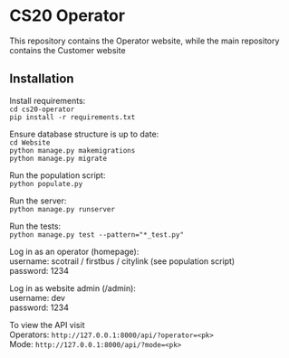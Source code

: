 # CS20 Operator  

This repository contains the Operator website, while the main repository contains the Customer website  

## Installation  

Install requirements:  
`cd cs20-operator`  
`pip install -r requirements.txt`  

Ensure database structure is up to date:  
`cd Website`  
`python manage.py makemigrations`  
`python manage.py migrate`  

Run the population script:  
`python populate.py`  

Run the server:  
`python manage.py runserver`

Run the tests:  
`python manage.py test --pattern="*_test.py"`

Log in as an operator (homepage):  
username: scotrail / firstbus / citylink (see population script)  
password: 1234  

Log in as website admin (/admin):  
username: dev  
password: 1234  

To view the API visit   
Operators: `http://127.0.0.1:8000/api/?operator=<pk>`   
Mode: `http://127.0.0.1:8000/api/?mode=<pk>`